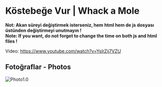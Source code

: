 # Köstebeğe Vur |  Whack a Mole

**Not: Akan süreyi değiştirmek isterseniz, hem html hem de js dosyası üstünden değiştirmeyi unutmayın !** <br/>
**Note: If you want, do not forget to change the time on both js and html files !**

Video: https://www.youtube.com/watch?v=YslrZij7VZU

## Fotoğraflar - Photos

![Photo1.0](https://i.ibb.co/cb9xCjQ/qweqweqwe.png) <br />
